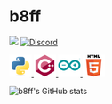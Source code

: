 # b8ff

![](https://komarev.com/ghpvc/?username=b8ff)
[![Discord](https://img.shields.io/badge/-b8ff%235826-5865f2?style=flat&logo=Discord&logoColor=white)](https://discord.com/users/649969079133798443 "View on Discord")

<a href="https://www.python.org" target="_blank" rel="noreferrer"> <img src="https://raw.githubusercontent.com/devicons/devicon/master/icons/python/python-original.svg" alt="python" width="40" height="40"/> </a> <a href="https://isocpp.org" target="_blank" rel="noreferrer"> <img src="https://raw.githubusercontent.com/devicons/devicon/master/icons/cplusplus/cplusplus-original.svg" alt="cplusplus" width="40" height="40"/> </a> <a href="https://www.arduino.cc" target="_blank" rel="noreferrer"> <img src="https://raw.githubusercontent.com/devicons/devicon/master/icons/arduino/arduino-original.svg" alt="arduino" width="40" height="40"/> </a> <a href="https://html.com" target="_blank" rel="noreferrer"> <img src="https://raw.githubusercontent.com/devicons/devicon/master/icons/html5/html5-original-wordmark.svg" alt="html5" width="40" height="40"/> </a>

![b8ff's GitHub stats](https://github-readme-stats.vercel.app/api?username=b8ff&theme=github_dark&count_private=true&show_icons=true&hide_border=true)
